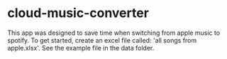 # cloud-music-converter

This app was designed to save time when switching from apple music to spotify.
To get started, create an excel file called: 'all songs from apple.xlsx'. See the example file in the data folder.
